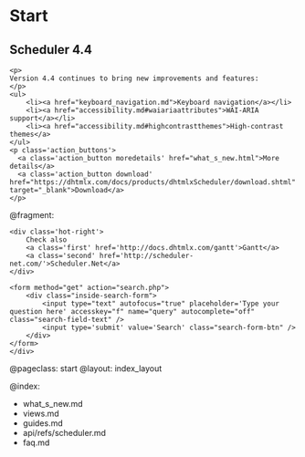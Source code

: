 Start
=====
<div class="newsblock">
    <h2>Scheduler 4.4</h2>
    
    <p>
    Version 4.4 continues to bring new improvements and features:
    </p>
    <ul>
        <li><a href="keyboard_navigation.md">Keyboard navigation</a></li>
        <li><a href="accessibility.md#waiariaattributes">WAI-ARIA support</a></li>
        <li><a href="accessibility.md#highcontrastthemes">High-contrast themes</a> 
    </ul>
    <p class='action_buttons'>
      <a class='action_button moredetails' href="what_s_new.html">More details</a>
      <a class='action_button download' href="https://dhtmlx.com/docs/products/dhtmlxScheduler/download.shtml" target="_blank">Download</a>
    </p>
</div>

<div class='hands'></div>
<div class='tablet'></div>

@fragment: <div class='hot-news'>
	<div class='inside-hot'>
    
    <div class='hot-right'>
    	Check also
    	<a class='first' href='http://docs.dhtmlx.com/gantt'>Gantt</a>
    	<a class='second' href='http://scheduler-net.com/'>Scheduler.Net</a>
	</div>
    
    <form method="get" action="search.php">
        <div class="inside-search-form">
            <input type="text" autofocus="true" placeholder='Type your question here' accesskey="f" name="query" autocomplete="off" class="search-field-text" />
            <input type='submit' value='Search' class="search-form-btn" />
        </div>
    </form>
    </div>
</div>



@pageclass: start
@layout: index_layout

@index:
- what_s_new.md
- views.md
- guides.md
- api/refs/scheduler.md
- faq.md

